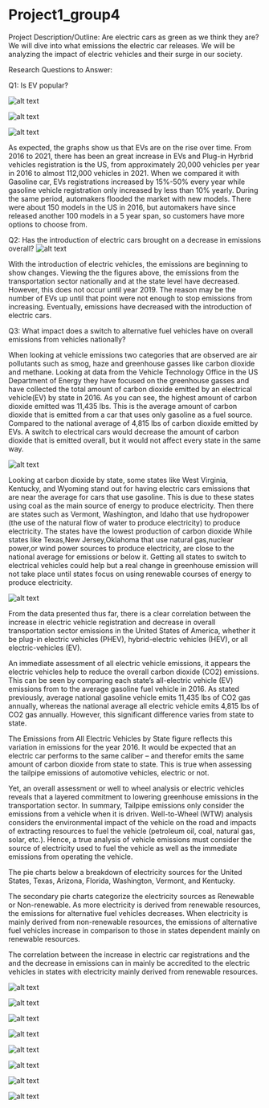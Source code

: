 # Project1_group4

Project Description/Outline: Are electric cars as green as we think they are? We will dive into what emissions the electric car releases. We will be analyzing the impact of electric vehicles and their surge in our society.

Research Questions to Answer: 

Q1: Is EV popular?

![alt text](https://github.com/nhle95/Project1_group4/blob/781f8e6787839f8cca8e273e3de42a0a3d72daf0/output/Electric%20and%20Plug-in%20Hybrid%20Vehicle%20Registrations.jpeg?raw=true)

![alt text](https://github.com/nhle95/Project1_group4/blob/781f8e6787839f8cca8e273e3de42a0a3d72daf0/output/Number%20of%20EV%20models,%202016-2021.jpeg?raw=true)

![alt text](https://github.com/nhle95/Project1_group4/blob/781f8e6787839f8cca8e273e3de42a0a3d72daf0/output/Percentage%20Change%20in%20Vehicle%20Registrations%20Over%20Year.jpeg?raw=true)


As expected, the graphs show us that EVs are on the rise over time. From 2016 to 2021, there has been an great increase in EVs and Plug-in Hyrbrid vehicles registration is the US, from approximately 20,000 vehicles per year in 2016 to almost 112,000 vehicles in 2021. When we compared it with Gasoline car, EVs registrations increased by 15%-50% every year while gasoline vehicle registration only increased by less than 10% yearly. During the same period, automakers flooded the market with new models. There were about 150 models in the US in 2016, but automakers have since released another 100 models in a 5 year span, so customers have more options to choose from. 





Q2: Has the introduction of electric cars brought on a decrease in emissions overall? 
![alt text](https://github.com/nhle95/Project1_group4/blob/main/output/NationalvsTexasEmissions.jpeg)

With the introduction of electric vehicles, the emissions are beginning to show changes. Viewing the the figures above, the emissions from the transportation sector nationally and at the state level have decreased. However, this does not occur until year 2019. The reason may be the number of EVs up until that point were not enough to stop emissions from increasing. Eventually, emissions have decreased with the introduction of electric cars.

Q3:  What impact does a switch to alternative fuel vehicles have on overall emissions from vehicles nationally?

When looking at vehicle emissions two categories that are  observed are air pollutants such as smog, haze and greenhouse gasses like carbon dioxide and methane. Looking at data from the Vehicle Technology Office in the US Department  of Energy  they have focused on the greenhouse gasses and have collected the total amount of carbon dioxide emitted by an electrical vehicle(EV) by state in 2016. As you can see, the highest amount of carbon dioxide emitted was 11,435 lbs.  This is the average amount of carbon dioxide that is emitted  from a car  that uses only gasoline as a fuel source. Compared  to the  national average of 4,815 lbs of carbon dioxide emitted by EVs.  A switch to electrical cars would decrease the amount of carbon dioxide that is emitted overall, but it would not affect every state in the same way.

![alt text](https://github.com/nhle95/Project1_group4/blob/88a019ea7805a9c9f694e5b90339dab6878f30a6/output/Electrical%20vs%20Gasoline%20National%20Emmisions.jpeg?raw=true)

Looking at carbon dioxide by state, some states like West Virginia, Kentucky, and Wyoming stand out for having electric cars emissions that are near the average  for cars that use gasoline.   This is due to these states using coal as the main source of energy to produce  electricity. Then there are states such as Vermont, Washington, and Idaho that use hydropower (the use of the natural flow of water to produce electricity) to produce electricity. The states have the lowest production of carbon dioxide  While states like Texas,New Jersey,Oklahoma  that use natural gas,nuclear power,or wind power  sources to produce electricity, are close to the national average for emissions or below it.  Getting all states to switch to electrical vehicles could help but a real change in greenhouse emission will not take place until states focus on using renewable courses of energy to produce electricity.

![alt text](https://github.com/nhle95/Project1_group4/blob/781f8e6787839f8cca8e273e3de42a0a3d72daf0/output/Emmisions%20From%20All%20Electrical%20Vehichles%20By%20State.jpeg?raw=true)

From the data presented thus far, there is a clear correlation between the increase in electric vehicle registration and decrease in overall transportation sector emissions in the United States of America, whether it be plug-in electric vehicles (PHEV), hybrid-electric vehicles (HEV), or all electric-vehicles (EV).

An immediate assessment of all electric vehicle emissions, it appears the electric vehicles help to reduce the overall carbon dioxide (CO2) emissions. This can be seen by comparing each state’s all-electric vehicle (EV) emissions from to the average gasoline fuel vehicle in 2016. As stated previously, average national gasoline vehicle emits 11,435 lbs of CO2 gas annually, whereas the national average all electric vehicle emits 4,815 lbs of CO2 gas annually. However, this significant difference varies from state to state. 

The Emissions from All Electric Vehicles by State figure reflects this variation in emissions for the year 2016. It would be expected that an electric car performs to the same caliber – and therefor emits the same amount of carbon dioxide from state to state. This is true when assessing the tailpipe emissions of automotive vehicles, electric or not. 

Yet, an overall assessment or well to wheel analysis or electric vehicles reveals that a layered commitment to lowering greenhouse emissions in the transportation sector. In summary, Tailpipe emissions only consider the emissions from a vehicle when it is driven.  Well-to-Wheel (WTW) analysis considers the environmental impact of the vehicle on the road and impacts of extracting resources to fuel the vehicle (petroleum oil, coal, natural gas, solar, etc.). Hence, a true analysis of vehicle emissions must consider the source of electricity used to fuel the vehicle as well as the immediate emissions from operating the vehicle. 

The pie charts below a breakdown of electricity sources for the United States, Texas, Arizona, Florida, Washington, Vermont, and Kentucky. 

The secondary pie charts categorize the electricity sources as Renewable or Non-renewable. As more electricity is derived from renewable resources, the emissions for alternative fuel vehicles decreases. When electricity is mainly derived from non-renewable resources, the emissions of alternative fuel vehicles increase in comparison to those in states dependent mainly on renewable resources.  

The correlation between the increase  in electric car registrations and the  and the decrease in emissions can in mainly be accredited to the electric vehicles in states with electricity mainly derived from renewable resources. 


![alt text](https://github.com/nhle95/Project1_group4/blob/6f57baf27b6dcdd9446cd29a30ac595ca10a3b28/output/US%20Average%20Electricity%20Sources%20(2015-2020).jpeg?raw=true)

![alt text](https://github.com/nhle95/Project1_group4/blob/6f57baf27b6dcdd9446cd29a30ac595ca10a3b28/output/US%20Renewable%20vs.%20Non-Renewable.jpeg?raw=true)

![alt text](https://github.com/nhle95/Project1_group4/blob/6f57baf27b6dcdd9446cd29a30ac595ca10a3b28/output/Texas%20Electricity%20Sources%20(2015-2020).jpeg?raw=true)

![alt text](https://github.com/nhle95/Project1_group4/blob/6f57baf27b6dcdd9446cd29a30ac595ca10a3b28/output/Texas%20Renewable%20vs.%20Non-Renewable.jpeg?raw=true)

![alt text](https://github.com/nhle95/Project1_group4/blob/ec89ddc275fd41d431df8399aa0363be3ac34680/output/Texas%20Well%20to%20Wheel%20Emissions.jpeg?raw=true)

![alt text](https://github.com/nhle95/Project1_group4/blob/6f57baf27b6dcdd9446cd29a30ac595ca10a3b28/output/Vermont%20Electricity%20Sources%20(2015-2020).jpeg?raw=true)

![alt text](https://github.com/nhle95/Project1_group4/blob/6f57baf27b6dcdd9446cd29a30ac595ca10a3b28/output/Vermont%20Renewable%20vs.%20Non-Renewable.jpeg?raw=true)

![alt text](https://github.com/nhle95/Project1_group4/blob/ec89ddc275fd41d431df8399aa0363be3ac34680/output/Vermont%20Well%20to%20Wheel%20Emissions.jpeg?raw=true)
